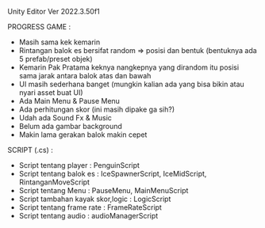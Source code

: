Unity Editor Ver 2022.3.50f1

PROGRESS GAME : 
- Masih sama kek kemarin
- Rintangan balok es bersifat random => posisi dan bentuk (bentuknya ada 5 prefab/preset objek)
- Kemarin Pak Pratama keknya nangkepnya yang dirandom itu posisi sama jarak antara balok atas dan bawah
- UI masih sederhana banget (mungkin kalian ada yang bisa bikin atau nyari asset buat UI)
- Ada Main Menu & Pause Menu
- Ada perhitungan skor (ini masih dipake ga sih?)
- Udah ada Sound Fx & Music
- Belum ada gambar background
- Makin lama gerakan balok makin cepet

SCRIPT (.cs) :
- Script tentang player : PenguinScript
- Script tentang balok es : IceSpawnerScript, IceMidScript, RintanganMoveScript
- Script tentang Menu : PauseMenu, MainMenuScript
- Script tambahan kayak skor,logic : LogicScript
- Script tentang frame rate : FrameRateScript
- Script tentang audio : audioManagerScript
